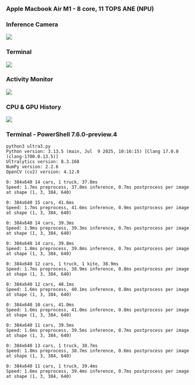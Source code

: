 ### Apple Macbook Air M1 - 8 core, 11 TOPS ANE (NPU)

### Inference Camera
![](images/M1/Screenshot%202025-07-21%20at%205.47.47 PM.png)

### Terminal
![](images/M1/Screenshot%202025-07-21%20at%205.48.23 PM.png)

### Activity Monitor
![](images/M1/Screenshot%202025-07-21%20at%205.51.53 PM.png)

### CPU & GPU History
![](images/M1/Screenshot%202025-07-21%20at%205.52.24 PM.png)

### Terminal - PowerShell 7.6.0-preview.4
```
python3 ultra3.py 
Python version: 3.13.5 (main, Jul  9 2025, 10:16:15) [Clang 17.0.0 (clang-1700.0.13.5)]
Ultralytics version: 8.3.168
NumPy version: 2.2.6
OpenCV (cv2) version: 4.12.0

0: 384x640 14 cars, 1 truck, 37.8ms
Speed: 1.7ms preprocess, 37.8ms inference, 0.7ms postprocess per image at shape (1, 3, 384, 640)

0: 384x640 15 cars, 41.6ms
Speed: 1.7ms preprocess, 41.6ms inference, 0.9ms postprocess per image at shape (1, 3, 384, 640)

0: 384x640 14 cars, 39.3ms
Speed: 1.9ms preprocess, 39.3ms inference, 0.7ms postprocess per image at shape (1, 3, 384, 640)

0: 384x640 14 cars, 39.8ms
Speed: 1.8ms preprocess, 39.8ms inference, 0.7ms postprocess per image at shape (1, 3, 384, 640)

0: 384x640 12 cars, 1 truck, 1 kite, 38.9ms
Speed: 1.7ms preprocess, 38.9ms inference, 0.8ms postprocess per image at shape (1, 3, 384, 640)

0: 384x640 12 cars, 40.1ms
Speed: 1.6ms preprocess, 40.1ms inference, 0.8ms postprocess per image at shape (1, 3, 384, 640)

0: 384x640 10 cars, 41.0ms
Speed: 1.6ms preprocess, 41.0ms inference, 0.8ms postprocess per image at shape (1, 3, 384, 640)

0: 384x640 11 cars, 39.5ms
Speed: 1.6ms preprocess, 39.5ms inference, 0.7ms postprocess per image at shape (1, 3, 384, 640)

0: 384x640 13 cars, 1 truck, 38.7ms
Speed: 1.8ms preprocess, 38.7ms inference, 0.6ms postprocess per image at shape (1, 3, 384, 640)

0: 384x640 11 cars, 1 truck, 39.4ms
Speed: 1.6ms preprocess, 39.4ms inference, 0.7ms postprocess per image at shape (1, 3, 384, 640)

```
